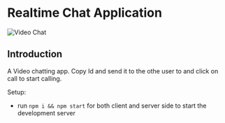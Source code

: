 # Realtime Chat Application

![Video Chat](https://ibb.co/DWHBQ5t)

## Introduction
A Video chatting app.
Copy Id and send it to the othe user to and click on call to start calling.

Setup:
- run ```npm i && npm start``` for both client and server side to start the development server